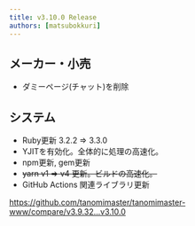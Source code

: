 ```yaml
---
title: v3.10.0 Release
authors: [matsubokkuri]
---
```


## メーカー・小売

- ダミーページ(チャット)を削除

## システム

- Ruby更新 3.2.2 => 3.3.0
- YJITを有効化。全体的に処理の高速化。
- npm更新, gem更新
- ~~yarn v1 => v4 更新。ビルドの高速化。~~
- GitHub Actions 関連ライブラリ更新

https://github.com/tanomimaster/tanomimaster-www/compare/v3.9.32...v3.10.0

